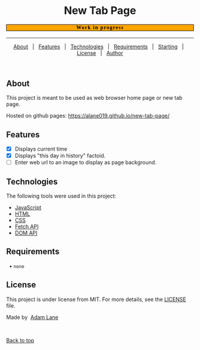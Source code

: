 <div align="center" id="top"> 
  <!-- <img src="./.github/app.gif" alt="New Tab Page" /> -->

  &#xa0;

  <!-- <a href="https://newtabpage.netlify.app">Demo</a> -->
</div>

<h1 align="center">New Tab Page</h1>

<p align="center">
  <!-- <img alt="Github top language" src="https://img.shields.io/github/languages/top/alane019/new-tab-page?color=56BEB8"> -->

<!-- <img alt="Github language count" src="https://img.shields.io/github/languages/count/alane019/new-tab-page?color=56BEB8"> -->

  <!-- <img alt="Repository size" src="https://img.shields.io/github/repo-size/alane019/new-tab-page?color=56BEB8"> -->

  <!-- <img alt="License" src="https://img.shields.io/github/license/alane019/new-tab-page?color=56BEB8">  -->

  <!-- <img alt="Github issues" src="https://img.shields.io/github/issues/alane019/new-tab-page?color=56BEB8" /> -->

  <!-- <img alt="Github forks" src="https://img.shields.io/github/forks/alane019/new-tab-page?color=56BEB8" /> -->

  <!-- <img alt="Github stars" src="https://img.shields.io/github/stars/alane019/new-tab-page?color=56BEB8" /> -->
</p>

<!-- Status -->

<h4 align="center" style="background-color: orange; color: black !important; text-shadow: 1px 1px 2px 1px; font-family: impact;
	letter-spacing: 1.5px;; border: black solid 1px"> 
Work in progress
</h4> 

<hr> 

<p align="center">
  <a href="#dart-about">About</a> &#xa0; | &#xa0; 
  <a href="#sparkles-features">Features</a> &#xa0; | &#xa0;
  <a href="#rocket-technologies">Technologies</a> &#xa0; | &#xa0;
  <a href="#white_check_mark-requirements">Requirements</a> &#xa0; | &#xa0;
  <a href="#checkered_flag-starting">Starting</a> &#xa0; | &#xa0;
  <a href="#memo-license">License</a> &#xa0; | &#xa0;
  <a href="https://github.com/alane019" target="_blank">Author</a>
</p>

<br>

##  About ##

This project is meant to be used as web browser home page or new tab page.

Hosted on github pages: https://alane019.github.io/new-tab-page/

##  Features ##

- [x]  Displays current time
- [x]  Displays "this day in history" factoid.
- [ ]  Enter web url to an image to display as page background.

##  Technologies ##

The following tools were used in this project:

- [JavaScript](https://www.ecma-international.org/task-groups/tc39-tg1/)
- [HTML](https://html.spec.whatwg.org/multipage/)
- [CSS](https://www.w3.org/Style/CSS/Overview.en.html)
- [Fetch API](https://fetch.spec.whatwg.org/)
- [DOM API](https://www.w3.org/TR/1998/REC-DOM-Level-1-19981001/)
	

##  Requirements ##
  • `none`
<!--

Before starting, you need to have [Git](https://git-scm.com) and [Node](https://nodejs.org/en/) installed.



## Setup ##

```bash
# Clone this project
$ git clone https://github.com/alane019/new-tab-page

# Access
$ cd new-tab-page

# Install dependencies
$ yarn

# Run the project
$ yarn start

# The server will initialize in the <http3000>
```

-->

##  License ##

This project is under license from MIT. For more details, see the [LICENSE](LICENSE.md) file.


 Made by  <a href="https://github.com/alane019" target="_blank">Adam Lane</a>

&#xa0;

<a href="#top">Back to top</a>

